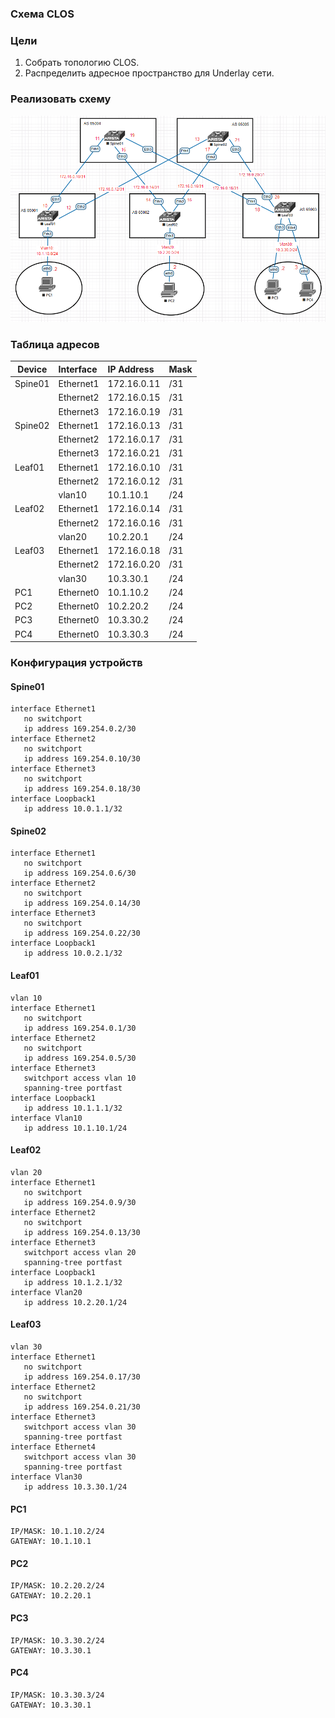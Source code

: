 ### Схема CLOS
### Цели
1. Собрать топологию CLOS.
2. Распределить адресное пространство для Underlay сети.

### Реализовать схему
![Topology](Topologu_2.PNG)

### Таблица адресов
| Device        | Interface | IP Address   | Mask |
| ------------- |:----------| :------------| :----|
| Spine01       | Ethernet1 | 172.16.0.11  | /31  |
|               | Ethernet2 | 172.16.0.15  | /31  |
|               | Ethernet3 | 172.16.0.19  | /31  |
| Spine02       | Ethernet1 | 172.16.0.13  | /31  |
|               | Ethernet2 | 172.16.0.17  | /31  |
|               | Ethernet3 | 172.16.0.21  | /31  |
| Leaf01        | Ethernet1 | 172.16.0.10  | /31  |
|               | Ethernet2 | 172.16.0.12  | /31  |
|               | vlan10    | 10.1.10.1    | /24  |
| Leaf02        | Ethernet1 | 172.16.0.14  | /31  |
|               | Ethernet2 | 172.16.0.16  | /31  |
|               | vlan20    | 10.2.20.1    | /24  |
| Leaf03        | Ethernet1 | 172.16.0.18  | /31  |
|               | Ethernet2 | 172.16.0.20  | /31  |
|               | vlan30    | 10.3.30.1    | /24  |
| PC1           | Ethernet0 | 10.1.10.2    | /24  |
| PC2           | Ethernet0 | 10.2.20.2    | /24  |
| PC3           | Ethernet0 | 10.3.30.2    | /24  |
| PC4           | Ethernet0 | 10.3.30.3    | /24  |

### Конфигурация устройств
#### Spine01
```
interface Ethernet1  
   no switchport  
   ip address 169.254.0.2/30  
interface Ethernet2  
   no switchport  
   ip address 169.254.0.10/30  
interface Ethernet3  
   no switchport  
   ip address 169.254.0.18/30  
interface Loopback1  
   ip address 10.0.1.1/32 
``` 
#### Spine02
```
interface Ethernet1  
   no switchport  
   ip address 169.254.0.6/30  
interface Ethernet2  
   no switchport  
   ip address 169.254.0.14/30  
interface Ethernet3  
   no switchport  
   ip address 169.254.0.22/30  
interface Loopback1  
   ip address 10.0.2.1/32 
```
#### Leaf01
```
vlan 10  
interface Ethernet1  
   no switchport  
   ip address 169.254.0.1/30  
interface Ethernet2  
   no switchport  
   ip address 169.254.0.5/30  
interface Ethernet3  
   switchport access vlan 10  
   spanning-tree portfast  
interface Loopback1  
   ip address 10.1.1.1/32  
interface Vlan10  
   ip address 10.1.10.1/24  
```
#### Leaf02
```
vlan 20  
interface Ethernet1  
   no switchport  
   ip address 169.254.0.9/30  
interface Ethernet2  
   no switchport  
   ip address 169.254.0.13/30  
interface Ethernet3  
   switchport access vlan 20  
   spanning-tree portfast  
interface Loopback1  
   ip address 10.1.2.1/32 
interface Vlan20  
   ip address 10.2.20.1/24  
```
#### Leaf03
```
vlan 30  
interface Ethernet1  
   no switchport  
   ip address 169.254.0.17/30  
interface Ethernet2  
   no switchport  
   ip address 169.254.0.21/30  
interface Ethernet3  
   switchport access vlan 30  
   spanning-tree portfast  
interface Ethernet4  
   switchport access vlan 30  
   spanning-tree portfast  
interface Vlan30  
   ip address 10.3.30.1/24 
``` 
#### PC1
```
IP/MASK: 10.1.10.2/24  
GATEWAY: 10.1.10.1
```  
#### PC2
```
IP/MASK: 10.2.20.2/24  
GATEWAY: 10.2.20.1
```  
#### PC3
```
IP/MASK: 10.3.30.2/24  
GATEWAY: 10.3.30.1  
```
#### PC4
```
IP/MASK: 10.3.30.3/24  
GATEWAY: 10.3.30.1 
``` 